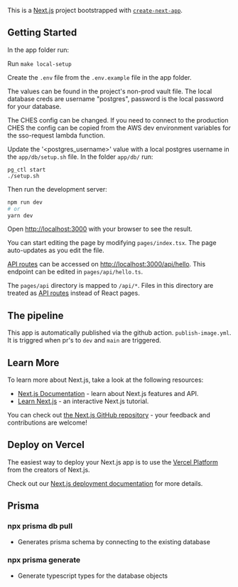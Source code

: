 This is a [Next.js](https://nextjs.org/) project bootstrapped with [`create-next-app`](https://github.com/vercel/next.js/tree/canary/packages/create-next-app).

## Getting Started

In the app folder run:

Run `make local-setup`

Create the `.env` file from the `.env.example` file in the app folder.

The values can be found in the project's non-prod vault file. The local database creds are username "postgres", password is the local password for your database.

The CHES config can be changed. If you need to connect to the production CHES the config can be copied from the AWS dev environment variables for the sso-request lambda function.

Update the '<postgres_username>' value with a local postgres username in the `app/db/setup.sh` file. In the folder `app/db/` run:

```
pg_ctl start
./setup.sh
```

Then run the development server:

```bash
npm run dev
# or
yarn dev
```

Open [http://localhost:3000](http://localhost:3000) with your browser to see the result.

You can start editing the page by modifying `pages/index.tsx`. The page auto-updates as you edit the file.

[API routes](https://nextjs.org/docs/api-routes/introduction) can be accessed on [http://localhost:3000/api/hello](http://localhost:3000/api/hello). This endpoint can be edited in `pages/api/hello.ts`.

The `pages/api` directory is mapped to `/api/*`. Files in this directory are treated as [API routes](https://nextjs.org/docs/api-routes/introduction) instead of React pages.

## The pipeline

This app is automatically published via the github action. `publish-image.yml`. It is triggred when pr's to `dev` and `main` are triggered.

## Learn More

To learn more about Next.js, take a look at the following resources:

- [Next.js Documentation](https://nextjs.org/docs) - learn about Next.js features and API.
- [Learn Next.js](https://nextjs.org/learn) - an interactive Next.js tutorial.

You can check out [the Next.js GitHub repository](https://github.com/vercel/next.js/) - your feedback and contributions are welcome!

## Deploy on Vercel

The easiest way to deploy your Next.js app is to use the [Vercel Platform](https://vercel.com/new?utm_medium=default-template&filter=next.js&utm_source=create-next-app&utm_campaign=create-next-app-readme) from the creators of Next.js.

Check out our [Next.js deployment documentation](https://nextjs.org/docs/deployment) for more details.

## Prisma

### npx prisma db pull

- Generates prisma schema by connecting to the existing database

### npx prisma generate

- Generate typescript types for the database objects
